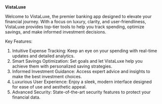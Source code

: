 **VistaLuxe**

Welcome to VistaLuxe, the premier banking app designed to elevate your financial journey. With a focus on luxury, clarity, and user-friendliness, VistaLuxe provides top-tier tools to help you track spending, optimize savings, and make informed investment decisions.

Key Features:
1. Intuitive Expense Tracking: Keep an eye on your spending with real-time updates and detailed analytics.
2. Smart Savings Optimization: Set goals and let VistaLuxe help you achieve them with personalized saving strategies.
3. Informed Investment Guidance: Access expert advice and insights to make the best investment choices.
4. Luxurious User Experience: Enjoy a sleek, modern interface designed for ease of use and aesthetic appeal.
5. Advanced Security: State-of-the-art security features to protect your financial data.
